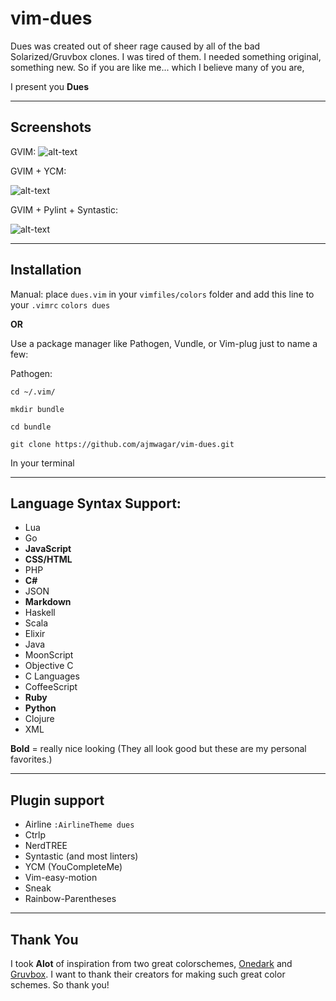 # vim-dues

Dues was created out of sheer rage caused by all of the bad Solarized/Gruvbox clones.
I was tired of them. I needed something original, something new. So if you are like me...
which I believe many of you are, 

I present you **Dues** 

---


## Screenshots

GVIM: 
![alt-text](https://github.com/ajmwagar/vim-dues/blob/master/screencaps/ScreencapYCM.png "Dues Colorscheme")

GVIM + YCM:

![alt-text](https://github.com/ajmwagar/vim-dues/blob/master/screencaps/Dues.png "Dues Colorscheme")

GVIM + Pylint + Syntastic:

![alt-text](https://github.com/ajmwagar/vim-dues/blob/master/screencaps/Pylint.png "Dues Colorscheme")

---

## Installation

Manual: place `dues.vim` in your `vimfiles/colors` folder and add this line to your `.vimrc`
`colors dues`

**OR**

Use a package manager like Pathogen, Vundle, or Vim-plug just to name a few:

Pathogen:

`cd ~/.vim/`

`mkdir bundle`

`cd bundle`

`git clone https://github.com/ajmwagar/vim-dues.git`

In your terminal

---


## Language Syntax Support:

- Lua
- Go
- **JavaScript** 
- **CSS/HTML**
- PHP
- **C#**
- JSON
- **Markdown**
- Haskell
- Scala
- Elixir
- Java
- MoonScript
- Objective C
- C Languages
- CoffeeScript
- **Ruby**
- **Python**
- Clojure
- XML

**Bold** = really nice looking (They all look good but these are my personal favorites.)

---

## Plugin support

- Airline `:AirlineTheme dues`
- Ctrlp
- NerdTREE
- Syntastic (and most linters)
- YCM (YouCompleteMe)
- Vim-easy-motion
- Sneak
- Rainbow-Parentheses

---

## Thank You
I took **Alot** of inspiration from two great colorschemes, 
[Onedark](https://github.com/joshdick/onedark.vim) and
[Gruvbox](https://github.com/morhetz/gruvbox). I want to thank their creators for making such great
color schemes. So thank you!
